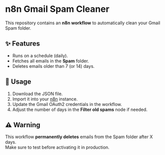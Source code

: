 # n8n Gmail Spam Cleaner

This repository contains an **n8n workflow** to automatically clean your Gmail Spam folder.

## ✨ Features
- Runs on a schedule (daily).
- Fetches all emails in the **Spam** folder.
- Deletes emails older than 7 (or 14) days.

## 🚀 Usage
1. Download the JSON file.
2. Import it into your [n8n](https://n8n.io) instance.
3. Update the Gmail OAuth2 credentials in the workflow.
4. Adjust the number of days in the **Filter old spams** node if needed.

## ⚠️ Warning
This workflow **permanently deletes** emails from the Spam folder after X days.  
Make sure to test before activating it in production.
